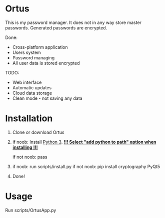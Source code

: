 # Ortus

This is my password manager.
It does not in any way store master passwords.
Generated passwords are encrypted.

Done:

- Cross-platform application
- Users system
- Password managing
- All user data is stored encrypted

TODO:

- Web interface
- Automatic updates
- Cloud data storage
- Clean mode - not saving any data

# Installation

1. Clone or download Ortus

2. if noob:
       Install [Python 3](https://www.python.org/downloads/). **<u>!!! Select "add python to path" option when installing !!!</u>**

   if not noob:
       pass

3. if noob:
       run scripts/install.py
   if not noob:
       pip install cryptography PyQt5

4. Done!

# Usage

Run scripts/OrtusApp.py